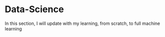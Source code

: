 # Data-Science
In this section, I will update with my learning, from scratch, to full machine learning
